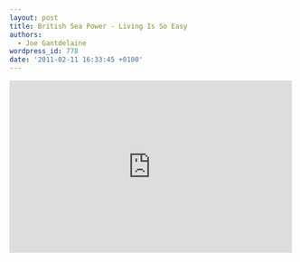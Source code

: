 ```yaml
---
layout: post
title: British Sea Power - Living Is So Easy
authors:
  - Joe Gantdelaine
wordpress_id: 778
date: '2011-02-11 16:33:45 +0100'
---
```

<iframe title="YouTube video player" width="500" height="305" src="http://www.youtube.com/embed/CNOrK_T4UOI" frameborder="0" allowfullscreen></iframe>
